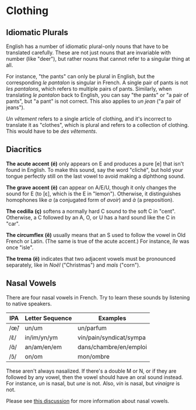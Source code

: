 # Clothing

## Idiomatic Plurals

English has a number of idiomatic plural-only nouns that have to be translated carefully. These are not just nouns that are invariable with number (like "deer"), but rather nouns that cannot refer to a singular thing at all.

For instance, "the pants" can only be plural in English, but the corresponding _le pantalon_ is singular in French. A single pair of pants is not _les pantalons_, which refers to multiple pairs of pants. Similarly, when translating _le pantalon_ back to English, you can say "the pants" or "a pair of pants", but "a pant" is not correct. This also applies to _un jean_ ("a pair of jeans").

_Un vêtement_ refers to a single article of clothing, and it's incorrect to translate it as "clothes", which is plural and refers to a collection of clothing. This would have to be _des vêtements_.

## Diacritics

**The acute accent** **(é)** only appears on E and produces a pure [e] that isn't found in English. To make this sound, say the word "cliché", but hold your tongue perfectly still on the last vowel to avoid making a diphthong sound.

**The grave accent** **(è)** can appear on A/E/U, though it only changes the sound for E (to [ɛ], which is the E in "lemon"). Otherwise, it distinguishes homophones like _a_ (a conjugated form of _avoir_) and _à_ (a preposition).

**The cedilla** **(ç)** softens a normally hard C sound to the soft C in "cent". Otherwise, a C followed by an A, O, or U has a hard sound like the C in "car".

**The circumflex** **(ê)** usually means that an S used to follow the vowel in Old French or Latin. (The same is true of the acute accent.) For instance, _île_ was once "isle".

**The trema** **(ë)** indicates that two adjacent vowels must be pronounced separately, like in _Noël_ ("Christmas") and _maïs_ ("corn").

## Nasal Vowels

There are four nasal vowels in French. Try to learn these sounds by listening to native speakers.

<table>

<thead>

<tr>

<th>IPA</th>

<th>Letter Sequence</th>

<th>Examples</th>

</tr>

</thead>

<tbody>

<tr>

<td>/œ̃/</td>

<td>un/um</td>

<td>un/parfum</td>

</tr>

<tr>

<td>/ɛ̃/</td>

<td>in/im/yn/ym</td>

<td>vin/pain/syndicat/sympa</td>

</tr>

<tr>

<td>/ɑ̃/</td>

<td>an/am/en/em</td>

<td>dans/chambre/en/emploi</td>

</tr>

<tr>

<td>/ɔ̃/</td>

<td>on/om</td>

<td>mon/ombre</td>

</tr>

</tbody>

</table>

These aren't always nasalized. If there's a double M or N, or if they are followed by any vowel, then the vowel should have an oral sound instead. For instance, _un_ is nasal, but _une_ is not. Also, _vin_ is nasal, but _vinaigre_ is not.

Please see [this discussion](http://www.duolingo.com/comment/1101422) for more information about nasal vowels.